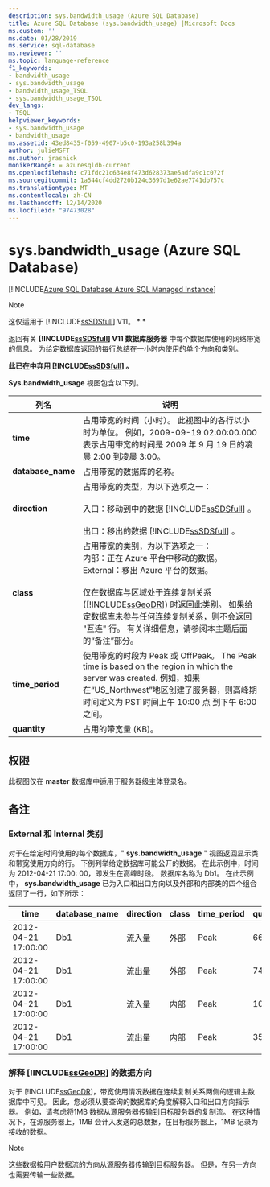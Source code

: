 ```yaml
---
description: sys.bandwidth_usage (Azure SQL Database)
title: Azure SQL Database (sys.bandwidth_usage) |Microsoft Docs
ms.custom: ''
ms.date: 01/28/2019
ms.service: sql-database
ms.reviewer: ''
ms.topic: language-reference
f1_keywords:
- bandwidth_usage
- sys.bandwidth_usage
- bandwidth_usage_TSQL
- sys.bandwidth_usage_TSQL
dev_langs:
- TSQL
helpviewer_keywords:
- sys.bandwidth_usage
- bandwidth_usage
ms.assetid: 43ed8435-f059-4907-b5c0-193a258b394a
author: julieMSFT
ms.author: jrasnick
monikerRange: = azuresqldb-current
ms.openlocfilehash: c71fdc21c634e8f473d628373ae5adfa9c1c072f
ms.sourcegitcommit: 1a544cf4dd2720b124c3697d1e62ae7741db757c
ms.translationtype: MT
ms.contentlocale: zh-CN
ms.lasthandoff: 12/14/2020
ms.locfileid: "97473028"
---
```

# <a name="sysbandwidth_usage-azure-sql-database"></a>sys.bandwidth_usage (Azure SQL Database)

[!INCLUDE[Azure SQL Database Azure SQL Managed Instance](../../includes/applies-to-version/asdb-asdbmi.md)]

> [!NOTE]
> 这仅适用于 [!INCLUDE[ssSDSfull](../../includes/sssdsfull-md.md)] V11。 * *  
  
 返回有关 **[!INCLUDE[ssSDSfull](../../includes/sssdsfull-md.md)] V11 数据库服务器** 中每个数据库使用的网络带宽的信息。 为给定数据库返回的每行总结在一小时内使用的单个方向和类别。  
  
 **此已在中弃用 [!INCLUDE[ssSDSfull](../../includes/sssdsfull-md.md)] 。**  
  
 **Sys.bandwidth_usage** 视图包含以下列。  
  
|列名|说明|  
|-----------------|-----------------|  
|**time**|占用带宽的时间（小时）。 此视图中的各行以小时为单位。 例如，2009-09-19 02:00:00.000 表示占用带宽的时间是 2009 年 9 月 19 日的凌晨 2:00  到凌晨 3:00。|  
|**database_name**|占用带宽的数据库的名称。|  
|**direction**|占用带宽的类型，为以下选项之一：<br /><br /> 入口：移动到中的数据 [!INCLUDE[ssSDSfull](../../includes/sssdsfull-md.md)] 。<br /><br /> 出口：移出的数据 [!INCLUDE[ssSDSfull](../../includes/sssdsfull-md.md)] 。|  
|**class**|占用带宽的类别，为以下选项之一：<br />内部：正在 Azure 平台中移动的数据。<br />External：移出 Azure 平台的数据。<br /><br /> 仅在数据库与区域处于连续复制关系 ([!INCLUDE[ssGeoDR](../../includes/ssgeodr-md.md)]) 时返回此类别。 如果给定数据库未参与任何连续复制关系，则不会返回 "互连" 行。 有关详细信息，请参阅本主题后面的“备注”部分。|  
|**time_period**|使用带宽的时段为 Peak 或 OffPeak。 The Peak time is based on the region in which the server was created. 例如，如果在“US_Northwest”地区创建了服务器，则高峰期时间定义为 PST 时间上午 10:00 点 到下午 6:00 之间。|  
|**quantity**|占用的带宽量 (KB)。|  
  
## <a name="permissions"></a>权限

 此视图仅在 **master** 数据库中适用于服务器级主体登录名。  
  
## <a name="remarks"></a>备注  
  
### <a name="external-and-internal-classes"></a>External 和 Internal 类别

 对于在给定时间使用的每个数据库，" **sys.bandwidth_usage** " 视图返回显示类和带宽使用方向的行。 下例列举给定数据库可能公开的数据。 在此示例中，时间为 2012-04-21 17:00: 00，即发生在高峰时段。 数据库名称为 Db1。 在此示例中， **sys.bandwidth_usage** 已为入口和出口方向以及外部和内部类的四个组合返回了一行，如下所示：  
  
|time|database_name|direction|class|time_period|quantity|  
|----------|--------------------|---------------|-----------|------------------|--------------|  
|2012-04-21 17:00:00|Db1|流入量|外部|Peak|66|  
|2012-04-21 17:00:00|Db1|流出量|外部|Peak|741|  
|2012-04-21 17:00:00|Db1|流入量|内部|Peak|1052|  
|2012-04-21 17:00:00|Db1|流出量|内部|Peak|3525|  
  
### <a name="interpreting-data-direction-for-ssgeodr"></a>解释 [!INCLUDE[ssGeoDR](../../includes/ssgeodr-md.md)] 的数据方向

 对于 [!INCLUDE[ssGeoDR](../../includes/ssgeodr-md.md)]，带宽使用情况数据在连续复制关系两侧的逻辑主数据库中可见。 因此，您必须从要查询的数据库的角度解释入口和出口方向指示器。 例如，请考虑将1MB 数据从源服务器传输到目标服务器的复制流。 在这种情况下，在源服务器上，1MB 会计入发送的总数据，在目标服务器上，1MB 记录为接收的数据。  
  
> [!NOTE]  
> 这些数据按用户数据流的方向从源服务器传输到目标服务器。 但是，在另一方向也需要传输一些数据。  
